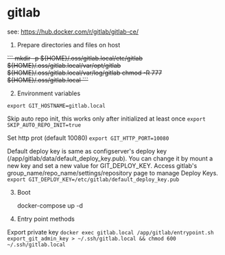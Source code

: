 
# gitlab

  see: https://hub.docker.com/r/gitlab/gitlab-ce/

1. Prepare directories and files on host

<del>
```
mkdir -p ${HOME}/.oss/gitlab.local/etc/gitlab ${HOME}/.oss/gitlab.local/var/opt/gitlab ${HOME}/.oss/gitlab.local/var/log/gitlab
chmod -R 777 ${HOME}/.oss/gitlab.local
```
</del>

2. Environment variables

  `export GIT_HOSTNAME=gitlab.local`

  Skip auto repo init, this works only after initialized at least once
  `export SKIP_AUTO_REPO_INIT=true`
    
  Set http prot (default 10080)
  `export GIT_HTTP_PORT=10080`
    
  Default deploy key is same as configserver's deploy key (/app/gitlab/data/default_deploy_key.pub).
  You can change it by mount a new key and set a new value for GIT_DEPLOY_KEY.
  Access gitlab's group_name/repo_name/settings/repository page to manage Deploy Keys.
  `export GIT_DEPLOY_KEY=/etc/gitlab/default_deploy_key.pub`

3. Boot

    docker-compose up -d

4. Entry point methods

  Export private key
  `docker exec gitlab.local /app/gitlab/entrypoint.sh export_git_admin_key > ~/.ssh/gitlab.local && chmod 600 ~/.ssh/gitlab.local`
